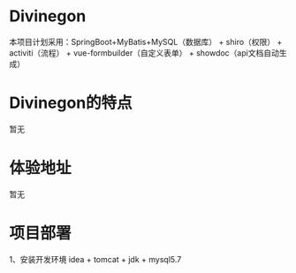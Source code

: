 # Divinegon
本项目计划采用：SpringBoot+MyBatis+MySQL（数据库）  + shiro（权限） +  activiti（流程） + vue-formbuilder（自定义表单） + showdoc（api文档自动生成）

# Divinegon的特点

暂无

# 体验地址

暂无

# 项目部署

1、安装开发环境 idea + tomcat + jdk + mysql5.7
    